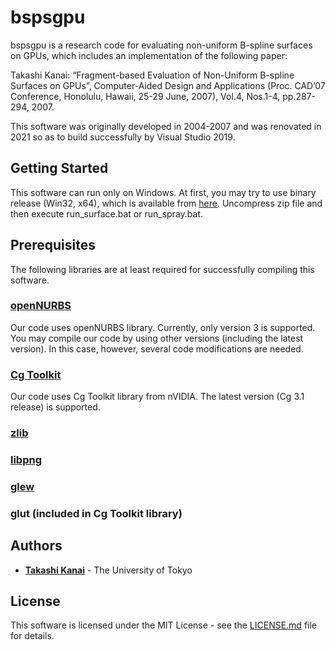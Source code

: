 # bspsgpu

bspsgpu is a research code for evaluating non-uniform B-spline surfaces on GPUs, which includes an implementation of the following paper:

Takashi Kanai: “Fragment-based Evaluation of Non-Uniform B-spline Surfaces on GPUs”, Computer-Aided Design and Applications (Proc. CAD’07 Conference, Honolulu, Hawaii, 25-29 June, 2007), Vol.4, Nos.1-4, pp.287-294, 2007.

This software was originally developed in 2004-2007 and was renovated in 2021 so as to build successfully by Visual Studio 2019.

## Getting Started

This software can run only on Windows. 
At first, you may try to use binary release (Win32, x64), 
which is available from [here](https://github.com/kanait/bspsgpu/releases/tag/v1.0).
Uncompress zip file and then execute run_surface.bat or run_spray.bat.

## Prerequisites

The following libraries are at least required for successfully compiling this software.

### [openNURBS](https://www.rhino3d.com/opennurbs/)

Our code uses openNURBS library. Currently, only version 3 is supported.
You may compile our code by using other versions (including the latest version). In this case, however, several code modifications are needed.

### [Cg Toolkit](https://developer.nvidia.com/cg-toolkit/)

Our code uses Cg Toolkit library from nVIDIA. The latest version (Cg 3.1 release) is supported.

### [zlib](https://zlib.net/)

### [libpng](http://www.libpng.org/pub/png/libpng.html)

### [glew](http://glew.sourceforge.net/)

### glut (included in Cg Toolkit library)

## Authors

* **[Takashi Kanai](https://graphics.c.u-tokyo.ac.jp/hp/en/)** - The University of Tokyo

## License

This software is licensed under the MIT License - see the [LICENSE.md](LICENSE.md) file for details.
